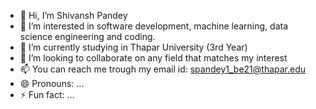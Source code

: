 - 👋 Hi, I’m Shivansh Pandey
- 👀 I’m interested in software development, machine learning, data science engineering and coding.  
- 🌱 I’m currently studying in Thapar University (3rd Year)
- 💞️ I’m looking to collaborate on any field that matches my interest
- 📫 You can reach me trough my email id: spandey1_be21@thapar.edu
- 😄 Pronouns: ...
- ⚡ Fun fact: ...

<!---
shivanshpandey23/shivanshpandey23 is a ✨ special ✨ repository because its `README.md` (this file) appears on your GitHub profile.
You can click the Preview link to take a look at your changes.
--->
